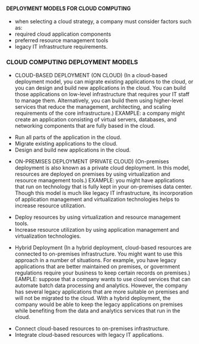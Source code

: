#### DEPLOYMENT MODELS FOR CLOUD COMPUTING
- when selecting a cloud strategy, a company must consider factors
such as:
- required cloud application components
- preferred resource management tools
- legacy IT infrastructure requirements.

### CLOUD COMPUTING DEPLOYMENT MODELS
  * CLOUD-BASED DEPLOYMENT (ON CLOUD)
  (In a cloud-based deployment model, you can migrate existing applications to
  the cloud, or you can design and build new applications in the cloud. You can
  build those applications on low-level infrastructure that requires your IT
  staff to manage them. Alternatively, you can build them using higher-level
  services that reduce the management, architecting, and scaling requirements
  of the core infrastructure.)
  EXAMPLE: a company might create an application consisting of virtual servers,
  databases, and networking components that are fully based in the cloud.
  - Run all parts of the application in the cloud.
  - Migrate existing applications to the cloud.
  - Design and build new applications in the cloud.


  * ON-PREMISES DEPLOYMENT (PRIVATE CLOUD)
  (On-premises deployment is also known as a private cloud deployment. In this
  model, resources are deployed on premises by using virtualization and resource
  management tools.)
  EXAMPLE: you might have applications that run on technology that is fully kept
  in your on-premises data center. Though this model is much like legacy IT
  infrastructure, its incorporation of application management and virtualization
  technologies helps to increase resource utilization.
  - Deploy resources by using virtualization and resource management tools.
  - Increase resource utilization by using application management and
  virtualization technologies.

  * Hybrid Deployment
  (In a hybrid deployment, cloud-based resources are connected to on-premises
  infrastructure. You might want to use this approach in a number of situations.
  For example, you have legacy applications that are better maintained on
  premises, or government regulations require your business to keep certain
  records on premises.)
  EAMPLE: suppose that a company wants to use cloud services that can automate
  batch data processing and analytics. However, the company has several legacy
  applications that are more suitable on premises and will not be migrated to
  the cloud. With a hybrid deployment, the company would be able to keep the
  legacy applications on premises while benefiting from the data and analytics
  services that run in the cloud.
  - Connect cloud-based resources to on-premises infrastructure.
  - Integrate cloud-based resources with legacy IT applications.